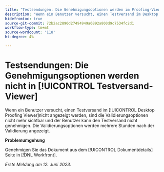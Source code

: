 ```yaml
---
title: "Testsendungen: Die Genehmigungsoptionen werden im Proofing-Viewer nicht angezeigt."
description: "Wenn ein Benutzer versucht, einen Testversand im Desktop Proofing Viewer zu genehmigen, sind kurz nach der Validierung die Validierungsoptionen nicht sichtbar und der Benutzer kann den Testversand nicht genehmigen. Die Validierungsoptionen werden mehrere Stunden nach der Validierung angezeigt."
hidefromtoc: true
source-git-commit: 72b2ac2890d27494949a6892a800d9c7534fc2d1
workflow-type: tm+mt
source-wordcount: '118'
ht-degree: 4%

---
```



# Testsendungen: Die Genehmigungsoptionen werden nicht in [!UICONTROL Testversand-Viewer]

Wenn ein Benutzer versucht, einen Testversand im [!UICONTROL Desktop Proofing Viewer]nicht angezeigt werden, sind die Validierungsoptionen nicht mehr sichtbar und der Benutzer kann den Testversand nicht genehmigen. Die Validierungsoptionen werden mehrere Stunden nach der Validierung angezeigt.

**Problemumgehung**

Genehmigen Sie das Dokument aus dem [!UICONTROL Dokumentdetails] Seite in [!DNL Workfront].

_Erste Meldung am 12. Juni 2023._

